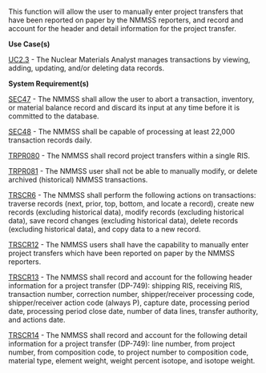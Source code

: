 This function will allow the user to manually enter project transfers that have been reported on paper by the NMMSS reporters, and record and account for the header and detail information for the project transfer.

**Use Case(s)**

<a href="https://dev.azure.com/Link-Technologies/NMMSS%20Requirements/_workitems/edit/449/" target="_blank">UC2.3</a> - The Nuclear Materials Analyst manages transactions by viewing, adding, updating, and/or deleting data records.

**System Requirement(s)**

<a href="https://dev.azure.com/Link-Technologies/NMMSS%20Requirements/_workitems/edit/13/" target="_blank">SEC47</a> - The NMMSS shall allow the user to abort a transaction, inventory, or material balance record and discard its input at any time before it is committed to the database.

<a href="https://dev.azure.com/Link-Technologies/NMMSS%20Requirements/_workitems/edit/14/" target="_blank">SEC48</a> - The NMMSS shall be capable of processing at least 22,000 transaction records daily.

<a href="https://dev.azure.com/Link-Technologies/NMMSS%20Requirements/_workitems/edit/620/" target="_blank">TRPR080</a> - The NMMSS shall record project transfers within a single RIS.

<a href="https://dev.azure.com/Link-Technologies/NMMSS%20Requirements/_workitems/edit/592/" target="_blank">TRPR081</a> - The NMMSS user shall not be able to manually modify, or delete archived (historical) NMMSS transactions.

<a href="https://dev.azure.com/Link-Technologies/NMMSS%20Requirements/_workitems/edit/611/" target="_blank">TRSCR6</a> - The NMMSS shall perform the following actions on transactions: traverse records (next, prior, top, bottom, and locate a record), create new records (excluding historical data), modify records (excluding historical data), save record changes (excluding historical data), delete records (excluding historical data), and copy data to a new record.

<a href="https://dev.azure.com/Link-Technologies/NMMSS%20Requirements/_workitems/edit/621/" target="_blank">TRSCR12</a> - The NMMSS users shall have the capability to manually enter project transfers which have been reported on paper by the NMMSS reporters.

<a href="https://dev.azure.com/Link-Technologies/NMMSS%20Requirements/_workitems/edit/622/" target="_blank">TRSCR13</a> - The NMMSS shall record and account for the following header information for a project transfer (DP-749): shipping RIS, receiving RIS, transaction number, correction number, shipper/receiver processing code, shipper/receiver action code (always P), capture date, processing period date, processing period close date, number of data lines, transfer authority, and actions date.

<a href="https://dev.azure.com/Link-Technologies/NMMSS%20Requirements/_workitems/edit/623/" target="_blank">TRSCR14</a> - The NMMSS shall record and account for the following detail information for a project transfer (DP-749): line number, from project number, from composition code, to project number to composition code, material type, element weight, weight percent isotope, and isotope weight.